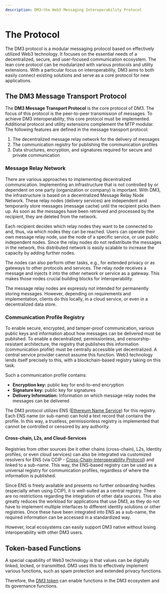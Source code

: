 ```yaml
---
description: DM3—the Web3 Messaging Interoperability Protocol
---
```


# The Protocol

The DM3 protocol is a modular messaging protocol based on effectively utilized Web3 technology. It focuses on the essential needs of a decentralized, secure, and user-focused communication ecosystem. The lean core protocol can be modularized with various protocols and utility extensions. With a particular focus on interoperability, DM3 aims to both easily connect existing solutions and serve as a core protocol for new applications.

## The DM3 Message Transport Protocol

The **DM3 Message Transport Protocol** is the core protocol of DM3. The focus of this protocol is the peer-to-peer transmission of messages. To achieve DM3 interoperability, this core protocol must be implemented. Additional protocol and utility extensions complement the MTP modular. The following features are defined in the message transport protocol:

1. The decentralized message relay network for the delivery of messages
2. The communication registry for publishing the communication profiles
3. Data structures, encryption, and signatures required for secure and private communication

### **Message Relay Network**

There are various approaches to implementing decentralized communication. Implementing an infrastructure that is not controlled by or dependent on one party (organization or company) is important. With DM3, the infrastructure is based on a decentralized Message Relay Node Network. These relay nodes (delivery services) are independent and temporarily store messages (message cache) until the recipient picks them up. As soon as the messages have been retrieved and processed by the recipient, they are deleted from the network.

Each recipient decides which relay nodes they want to be connected to and, thus, via which nodes they can be reached. Users can operate their own message relay node, use the node of a specific service, or use public independent nodes. Since the relay nodes do not redistribute the messages in the network, this distributed network is easily scalable to increase the capacity by adding further nodes.

The nodes can also perform other tasks, e.g., for extended privacy or as gateways to other protocols and services. The relay node receives a message and injects it into the other network or service as a gateway. This makes those nodes crucial building blocks for interoperability.

The message relay nodes are expressly not intended for permanently storing messages. However, depending on requirements and implementation, clients do this locally, in a cloud service, or even in a decentralized data store.

### **Communication Profile Registry**

To enable secure, encrypted, and tamper-proof communication, various public keys and information about how messages can be delivered must be published. To enable a decentralized, permissionless, and censorship-resistant architecture, the registry that publishes this information (communication profile) must be centrally accessible yet decentralized. A central service provider cannot assume this function. Web3 technology lends itself precisely to this, with a blockchain-based registry taking on this task.

Such a communication profile contains:

* **Encryption key:** public key for end-to-end encryption
* **Signature key:** public key for signatures
* **Delivery Information:** Information on which message relay nodes the messages can be delivered

The DM3 protocol utilizes ENS ([Ethereum Name Service](https://ens.domains)) for this registry. Each ENS name (or sub-name) can hold a text record that contains the profile. In this way, a trustless, permissionless registry is implemented that cannot be controlled or censored by any authority.

#### **Cross-chain, L2s, and Cloud-Services**

Registries from other sources (be it other chains (cross-chain), L2s, Identity profiles, or even cloud services) can also be integrated via customized resolvers for ENS (via CCIP - [Cross-Chain-Interoperability Protocol](https://chain.link/cross-chain)) and linked to a sub-name. This way, the ENS-based registry can be used as a universal registry for communication profiles, regardless of where the information is published.

Since ENS is freely available and presents no further onboarding hurdles (especially when using CCIP), it is well-suited as a central registry. There are no restrictions regarding the integration of other data sources. This also greatly reduces the workload for applications that use DM3, as they do not have to implement multiple interfaces to different identity solutions or other registries. Once these have been integrated into ENS as a sub-name, the required information can be accessed in a standardized way.&#x20;

However, local ecosystems can easily support DM3 native without losing interoperability with other DM3 users.

## **Token-based Functions**

A special capability of Web3 technology is that values can be digitally linked, locked, or transmitted. DM3 uses this to effectively implement various functions, such as spam protection and extended privacy functions.

Therefore, the [DM3 token](../../dm3-token/token/) can enable functions in the DM3 ecosystem and its governance functions.
